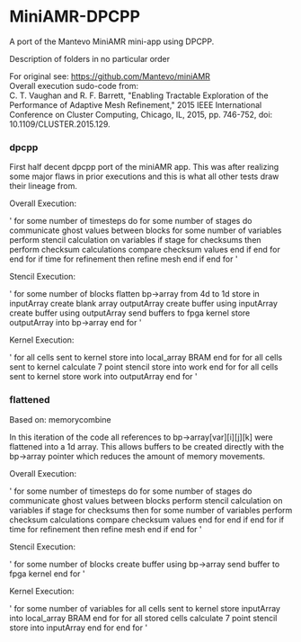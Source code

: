 # MiniAMR-DPCPP
A port of the Mantevo MiniAMR mini-app using DPCPP.

Description of folders in no particular order

For original see: https://github.com/Mantevo/miniAMR \
Overall execution sudo-code from: \
C. T. Vaughan and R. F. Barrett, "Enabling Tractable Exploration of the Performance of Adaptive Mesh Refinement," 2015 IEEE International Conference on Cluster Computing, Chicago, IL, 2015, pp. 746-752, doi: 10.1109/CLUSTER.2015.129.

### dpcpp

First half decent dpcpp port of the miniAMR app. This was after realizing some major flaws in prior executions and this is what all other tests draw their lineage from.

Overall Execution:

' for some number of timesteps do
  for some number of stages do
    communicate ghost values between blocks
    for some number of variables
      perform stencil calculation on variables
      if stage for checksums then
        perform checksum calculations
        compare checksum values
      end if
    end for
  end for
  if time for refinement then
    refine mesh
  end if
end for '

Stencil Execution:

' for some number of blocks
  flatten bp->array from 4d to 1d
  store in inputArray
  create blank array outputArray
  create buffer using inputArray
  create buffer using outputArray
  send buffers to fpga kernel
  store outputArray into bp->array
end for '

Kernel Execution:

' for all cells sent to kernel
  store into local_array BRAM
end for
for all cells sent to kernel
  calculate 7 point stencil
  store into work
end for
for all cells sent to kernel
  store work into outputArray
end for '

### flattened

Based on: memorycombine

In this iteration of the code all references to bp->array[var][i][j][k] were flattened into a 1d array. This allows buffers to be created directly with the bp->array pointer which reduces the amount of memory movements.

Overall Execution:

' for some number of timesteps do
  for some number of stages do
    communicate ghost values between blocks
    perform stencil calculation on variables
    if stage for checksums then
      for some number of variables
        perform checksum calculations
        compare checksum values
      end for
    end if
  end for
  if time for refinement then
    refine mesh
  end if
end for '

Stencil Execution:

' for some number of blocks
  create buffer using bp->array
  send buffer to fpga kernel
end for '

Kernel Execution:

' for some number of variables
  for all cells sent to kernel
    store inputArray into local_array BRAM
  end for
  for all stored cells
    calculate 7 point stencil
    store into inputArray
  end for
end for '
  